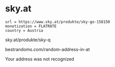 # sky.at

~~~
url = https://www.sky.at/produkte/sky-go-158150
monetization = FLATRATE
country = Austria
~~~

sky.at/produkte/sky-q

bestrandoms.com/random-address-in-at

Your address was not recognized
